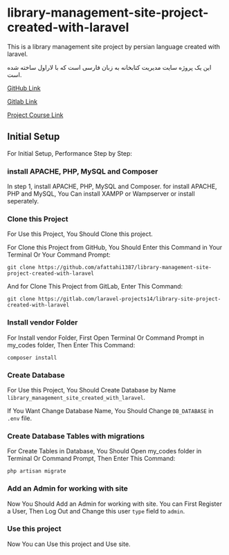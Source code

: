 # library-management-site-project-created-with-laravel

This is a library management site project by persian language created with laravel.

این یک پروژه سایت مدیریت کتابخانه به زبان فارسی است که با لاراول ساخته شده است.

[GitHub Link](https://github.com/afattahi1387/library-management-site-project-created-with-laravel)

[Gitlab Link](https://gitlab.com/laravel-projects14/library-site-project-created-with-laravel)

[Project Course Link](https://www.aparat.com/v/5HkNa?playlist=1726399)

## Initial Setup

For Initial Setup, Performance Step by Step:

### install APACHE, PHP, MySQL and Composer

In step 1, install APACHE, PHP, MySQL and Composer. for install APACHE, PHP and MySQL, You Can install XAMPP or Wampserver or install seperately.

### Clone this Project

For Use this Project, You Should Clone this project.

For Clone this Project from GitHub, You Should Enter this Command in Your Terminal Or Your Command Prompt:

    git clone https://github.com/afattahi1387/library-management-site-project-created-with-laravel

And for Clone This Project from GitLab, Enter This Command:

    git clone https://gitlab.com/laravel-projects14/library-site-project-created-with-laravel

### Install vendor Folder

For Install vendor Folder, First Open Terminal Or Command Prompt in my_codes folder, Then Enter This Command:

    composer install

### Create Database

For Use this Project, You Should Create Database by Name `library_management_site_created_with_laravel`.

If You Want Change Database Name, You Should Change `DB_DATABASE` in `.env` file.

### Create Database Tables with migrations

For Create Tables in Database, You Should Open my_codes folder in Terminal Or Command Prompt, Then Enter This Command:

    php artisan migrate

### Add an Admin for working with site

Now You Should Add an Admin for working with site. You can First Register a User, Then Log Out and Change this user `type` field to `admin`.

### Use this project

Now You can Use this project and Use site.
